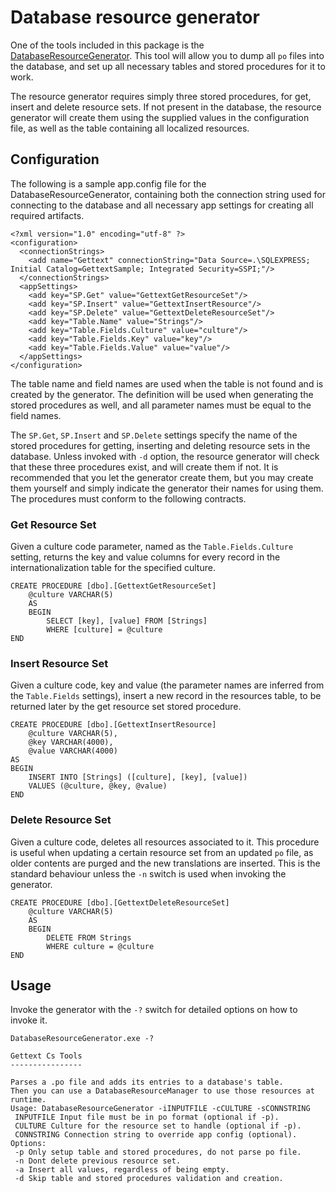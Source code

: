 # Database resource generator #

One of the tools included in this package is the [DatabaseResourceGenerator](http://code.google.com/p/gettext-cs-utils/source/browse/Gettext.CsUtils/#Gettext.CsUtils/Tools/Gettext.DatabaseResourceGenerator). This tool will allow you to dump all `po` files into the database, and set up all necessary tables and stored procedures for it to work.

The resource generator requires simply three stored procedures, for get, insert and delete resource sets. If not present in the database, the resource generator will create them using the supplied values in the configuration file, as well as the table containing all localized resources.

## Configuration ##

The following is a sample app.config file for the DatabaseResourceGenerator, containing both the connection string used for connecting to the database and all necessary app settings for creating all required artifacts.

```
<?xml version="1.0" encoding="utf-8" ?>
<configuration>
  <connectionStrings>
    <add name="Gettext" connectionString="Data Source=.\SQLEXPRESS; Initial Catalog=GettextSample; Integrated Security=SSPI;"/>
  </connectionStrings>
  <appSettings>
    <add key="SP.Get" value="GettextGetResourceSet"/>
    <add key="SP.Insert" value="GettextInsertResource"/>
    <add key="SP.Delete" value="GettextDeleteResourceSet"/>
    <add key="Table.Name" value="Strings"/>
    <add key="Table.Fields.Culture" value="culture"/>
    <add key="Table.Fields.Key" value="key"/>
    <add key="Table.Fields.Value" value="value"/>
  </appSettings>
</configuration>
```

The table name and field names are used when the table is not found and is created by the generator. The definition will be used when generating the stored procedures as well, and all parameter names must be equal to the field names.

The `SP.Get`, `SP.Insert` and `SP.Delete` settings specify the name of the stored procedures for getting, inserting and deleting resource sets in the database. Unless invoked with `-d` option, the resource generator will check that these three procedures exist, and will create them if not. It is recommended that you let the generator create them, but you may create them yourself and simply indicate the generator their names for using them. The procedures must conform to the following contracts.

### Get Resource Set ###

Given a culture code parameter, named as the `Table.Fields.Culture` setting, returns the key and value columns for every record in the internationalization table for the specified culture.
```
CREATE PROCEDURE [dbo].[GettextGetResourceSet]	
	@culture VARCHAR(5)
	AS
	BEGIN
		SELECT [key], [value] FROM [Strings]	
		WHERE [culture] = @culture
END
```

### Insert Resource Set ###

Given a culture code, key and value (the parameter names are inferred from the `Table.Fields` settings), insert a new record in the resources table, to be returned later by the get resource set stored procedure.
```
CREATE PROCEDURE [dbo].[GettextInsertResource]	
	@culture VARCHAR(5),
	@key VARCHAR(4000),
	@value VARCHAR(4000)
AS
BEGIN
	INSERT INTO [Strings] ([culture], [key], [value])
	VALUES (@culture, @key, @value)
END
```

### Delete Resource Set ###

Given a culture code, deletes all resources associated to it. This procedure is useful when updating a certain resource set from an updated `po` file, as older contents are purged and the new translations are inserted. This is the standard behaviour unless the `-n` switch is used when invoking the generator.
```
CREATE PROCEDURE [dbo].[GettextDeleteResourceSet]	
	@culture VARCHAR(5)
	AS
	BEGIN
		DELETE FROM Strings	
		WHERE culture = @culture
END
```

## Usage ##

Invoke the generator with the `-?` switch for detailed options on how to invoke it.

```
DatabaseResourceGenerator.exe -?

Gettext Cs Tools
----------------

Parses a .po file and adds its entries to a database's table.
Then you can use a DatabaseResourceManager to use those resources at runtime.
Usage: DatabaseResourceGenerator -iINPUTFILE -cCULTURE -sCONNSTRING
 INPUTFILE Input file must be in po format (optional if -p).
 CULTURE Culture for the resource set to handle (optional if -p).
 CONNSTRING Connection string to override app config (optional).
Options:
 -p Only setup table and stored procedures, do not parse po file.
 -n Dont delete previous resource set.
 -a Insert all values, regardless of being empty.
 -d Skip table and stored procedures validation and creation.
```